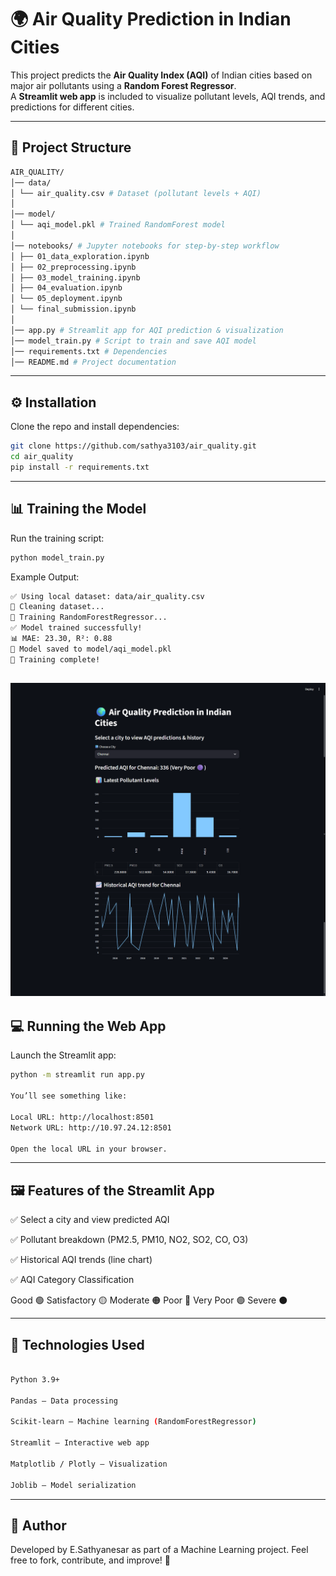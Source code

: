 # 🌍 Air Quality Prediction in Indian Cities

This project predicts the **Air Quality Index (AQI)** of Indian cities based on major air pollutants using a **Random Forest Regressor**.  
A **Streamlit web app** is included to visualize pollutant levels, AQI trends, and predictions for different cities.

---

## 📂 Project Structure
```bash
AIR_QUALITY/
│── data/
│ └── air_quality.csv # Dataset (pollutant levels + AQI)
│
│── model/
│ └── aqi_model.pkl # Trained RandomForest model
│
│── notebooks/ # Jupyter notebooks for step-by-step workflow
│ ├── 01_data_exploration.ipynb
│ ├── 02_preprocessing.ipynb
│ ├── 03_model_training.ipynb
│ ├── 04_evaluation.ipynb
│ └── 05_deployment.ipynb
│ └── final_submission.ipynb
│
│── app.py # Streamlit app for AQI prediction & visualization
│── model_train.py # Script to train and save AQI model
│── requirements.txt # Dependencies
│── README.md # Project documentation
```
---

## ⚙️ Installation

Clone the repo and install dependencies:

```bash
git clone https://github.com/sathya3103/air_quality.git
cd air_quality
pip install -r requirements.txt
```
---

## 📊 Training the Model

Run the training script:
```bash
python model_train.py
```

Example Output:
```bash
✅ Using local dataset: data/air_quality.csv
🔧 Cleaning dataset...
🚀 Training RandomForestRegressor...
✅ Model trained successfully!
📊 MAE: 23.30, R²: 0.88
💾 Model saved to model/aqi_model.pkl
🎉 Training complete!
```
![alt text](images/screencapture-localhost-8501-2025-09-06-14_07_12.png)
---

## 💻 Running the Web App

Launch the Streamlit app:
```bash
python -m streamlit run app.py

You’ll see something like:

Local URL: http://localhost:8501
Network URL: http://10.97.24.12:8501

Open the local URL in your browser.
```

---

## 🖼️ Features of the Streamlit App

✅ Select a city and view predicted AQI

✅ Pollutant breakdown (PM2.5, PM10, NO2, SO2, CO, O3)

✅ Historical AQI trends (line chart)

✅ AQI Category Classification

Good 🟢
Satisfactory 🟡
Moderate 🟠
Poor 🔴
Very Poor 🟣
Severe ⚫

---

## 🧪 Technologies Used
```bash

Python 3.9+

Pandas – Data processing

Scikit-learn – Machine learning (RandomForestRegressor)

Streamlit – Interactive web app

Matplotlib / Plotly – Visualization

Joblib – Model serialization
```
---
## 🙌 Author

Developed by E.Sathyanesar as part of a Machine Learning project.
Feel free to fork, contribute, and improve! 🚀